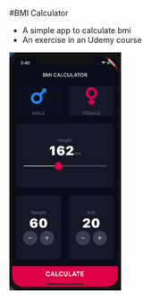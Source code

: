 #BMI Calculator
- A simple app to calculate bmi 
- An exercise in an Udemy course

<img src="https://github.com/realshaka/bmi_calculator_flutter/blob/master/Screenshot.png" width="200"/>

